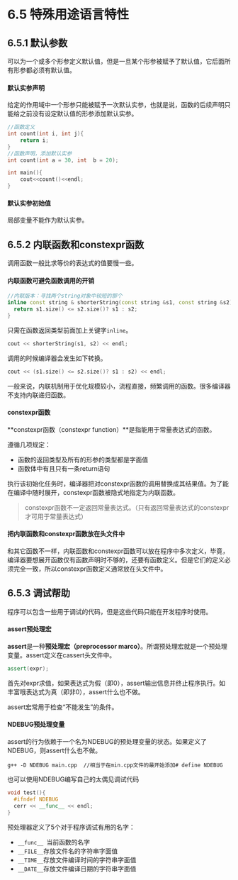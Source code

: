 # 6.5 特殊用途语言特性



## 6.5.1 默认参数

可以为一个或多个形参定义默认值，但是一旦某个形参被赋予了默认值，它后面所有形参都必须有默认值。

#### 默认实参声明

给定的作用域中一个形参只能被赋予一次默认实参，也就是说，函数的后续声明只能给之前没有设定默认值的形参添加默认实参。

```c++
//函数定义
int count(int i, int j){
    return i;
}
//函数声明，添加默认实参
int count(int a = 30, int  b = 20);

int main(){
    cout<<count()<<endl;
}
```

#### 默认实参初始值

局部变量不能作为默认实参。



## 6.5.2 内联函数和constexpr函数

调用函数一般比求等价的表达式的值要慢一些。

#### 内联函数可避免函数调用的开销

```c++
//内联版本：寻找两个string对象中较短的那个
inline const string & shorterString(const string &s1, const string &s2){
  return s1.size() <= s2.size()? s1 : s2;
}
```

只需在函数返回类型前面加上关键字`inline`。

```c++
cout << shorterString(s1, s2) << endl;
```

调用的时候编译器会发生如下转换。

```c++
cout << (s1.size() <= s2.size()? s1 : s2) << endl;
```

一般来说，内联机制用于优化规模较小，流程直接，频繁调用的函数。很多编译器不支持内联递归函数。

#### constexpr函数

**constexpr函数（constexpr function）**是指能用于常量表达式的函数。

遵循几项规定：

- 函数的返回类型及所有的形参的类型都是字面值
- 函数体中有且只有一条return语句

执行该初始化任务时，编译器把对constexpr函数的调用替换成其结果值。为了能在编译中随时展开，constexpr函数被隐式地指定为内联函数。

> constexpr函数不一定返回常量表达式。（只有返回常量表达式的constexpr才可用于常量表达式）

#### 把内联函数和constexpr函数放在头文件中

和其它函数不一样，内联函数和constexpr函数可以放在程序中多次定义，毕竟，编译器要想展开函数仅有函数声明时不够的，还要有函数定义。但是它们的定义必须完全一致，所以constexpr函数定义通常放在头文件中。



## 6.5.3 调试帮助

程序可以包含一些用于调试的代码，但是这些代码只能在开发程序时使用。

#### assert预处理宏

**assert**是一种**预处理宏（preprocessor marco）**。所谓预处理宏就是一个预处理变量。assert定义在cassert头文件中。

```c++
assert(expr);
```

首先对expr求值，如果表达式为假（即0），assert输出信息并终止程序执行。如丰富哦表达式为真（即非0），assert什么也不做。

assert宏常用于检查“不能发生”的条件。

#### NDEBUG预处理变量

assert的行为依赖于一个名为NDEBUG的预处理变量的状态。如果定义了NDEBUG，则assert什么也不做。

```shell
g++ -D NDEBUG main.cpp	//相当于在min.cpp文件的最开始添加# define NDEBUG
```

也可以使用NDEBUG编写自己的太偶见调试代码

```c++
void test(){
  #ifndef NDEBUG
  cerr << __func__ << endl;
}
```

预处理器定义了5个对于程序调试有用的名字：

- `__func__ `当前函数的名字
- `__FILE__`存放文件名的字符串字面值
- `__TIME__`存放文件编译时间的字符串字面值
- `__DATE__`存放文件编译日期的字符串字面值



